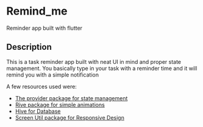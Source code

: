 # Remind_me

Reminder app built with flutter

## Description

This is a task reminder app built with neat UI in mind and proper state management. You basically type in your task with a reminder time and it will remind you with a simple notification

A few resources used were:

- [The provider package for state management](https://pub.dev/packages/provider)
- [Rive package for simple animations](https://pub.dev/packages/rive)
- [Hive for Database](https://pub.dev/packages/hive)
- [Screen Util package for Responsive Design](https://pub.dev/packages/flutter_screenutil)

